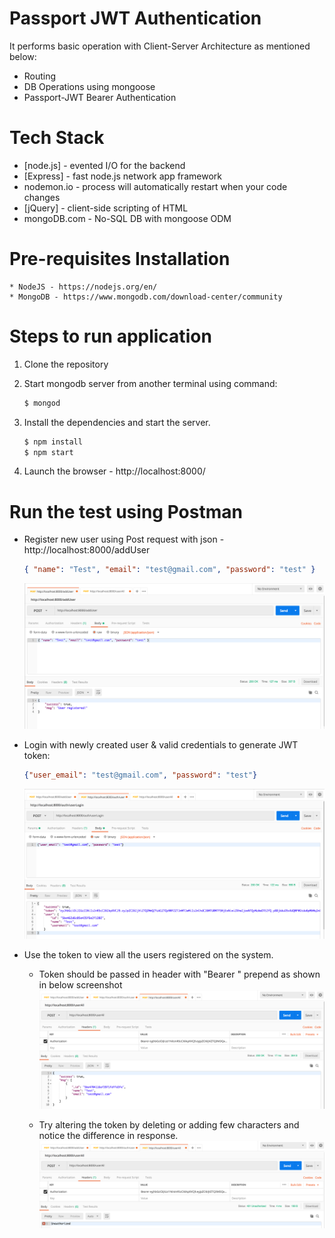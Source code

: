 # Passport JWT Authentication

It performs basic operation with Client-Server Architecture as mentioned below:
  - Routing
  - DB Operations using mongoose
  - Passport-JWT Bearer Authentication

# Tech Stack #

* [node.js] - evented I/O for the backend
* [Express] - fast node.js network app framework
* nodemon.io - process will automatically restart when your code changes
* [jQuery] - client-side scripting of HTML
* mongoDB.com - No-SQL DB with mongoose ODM


# Pre-requisites Installation
    * NodeJS - https://nodejs.org/en/
    * MongoDB - https://www.mongodb.com/download-center/community

# Steps to run application 
1. Clone the repository
2. Start mongodb server from another terminal using command:
    ```bash
    $ mongod
    ```
3. Install the dependencies and start the server. 
    ```sh
    $ npm install
    $ npm start
    ```

4. Launch the browser - http://localhost:8000/

# Run the test using Postman #
  - Register new user using Post request with json - http://localhost:8000/addUser
    ```json
    { "name": "Test", "email": "test@gmail.com", "password": "test" }
    ```
    ![Register User](/public/images/register-postman.png?raw=true "Register new user")
    
 - Login with newly created user & valid credentials to generate JWT token:
    ```json
    {"user_email": "test@gmail.com", "password": "test"}
    ```
    ![Login](/public/images/login-genToken.png?raw=true "Login with valid credentials")
    
  - Use the token to view all the users registered on the system. 
    - Token should be passed in header with "Bearer " prepend as shown in below screenshot
    ![Authorized](/public/images/authorized-token.png?raw=true "Authorized User")

    - Try altering the token by deleting or adding few characters and notice the difference in response.
    ![Unauthorized](/public/images/unauthorized-token.png?raw=true "Unauthorized Token")
    